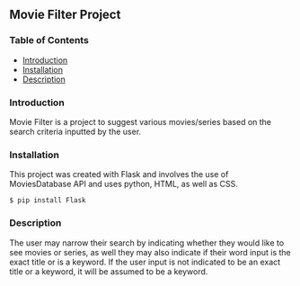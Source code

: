 ## Movie Filter Project

### Table of Contents           
* [Introduction](#Introduction)
* [Installation](#Installation)
* [Description](#Description) 

### Introduction    
Movie Filter is a project to suggest various movies/series based on the search criteria inputted by the user. 

### Installation 
This project was created with Flask and involves the use of MoviesDatabase API and uses python, HTML, as well as CSS. 
```
$ pip install Flask  
```        

### Description
The user may narrow their search by indicating whether they would like to see movies or series, as well they may also indicate if their word input is the exact title or is a keyword. If the user input is not indicated to be an exact title or a keyword, it will be assumed to be a keyword.  
